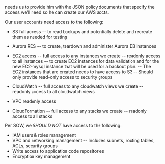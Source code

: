  needs us to provide him with the JSON policy documents that specify the access we'll need so he can create our AWS  accts.

Our user accounts need access to the following:

- S3 full access
-- to read backups and potentially delete and recreate them as needed for testing

- Aurora RDS
-- to create, teardown and administer Aurora DB instances

- EC2 access
-- full access to any instances we create
-- readonly access to all instances
-- to create EC2 instances for data validation and for the new EC2-mysql instance that will be used for a backout plan.
-- The EC2 instances that are created needs to have access to S3
-- Should only provide read-only access to security groups

- CloudWatch
-- full access to any cloudwatch views we create
-- readonly access to all cloudwatch views

- VPC readonly access

- CloudFormation
-- full access to any stacks we create
-- readonly access to all stacks

Per SOW, we *SHOULD NOT* have access to the following:
- IAM users & roles management
- VPC and networking management
-- Includes subnets, routing tables, ACLs, security groups
- Write access to application code repositories
- Encryption key management 
